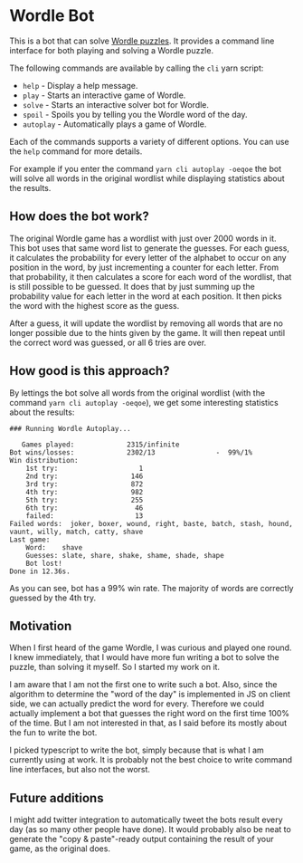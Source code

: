 # Wordle Bot

This is a bot that can solve [Wordle puzzles](https://www.powerlanguage.co.uk/wordle/).
It provides a command line interface for both playing and solving a Wordle puzzle.

The following commands are available by calling the `cli` yarn script:
* `help` - Display a help message.
* `play` - Starts an interactive game of Wordle.
* `solve` - Starts an interactive solver bot for Wordle.
* `spoil` - Spoils you by telling you the Wordle word of the day.
* `autoplay` - Automatically plays a game of Wordle.

Each of the commands supports a variety of different options.
You can use the `help` command for more details.

For example if you enter the command `yarn cli autoplay -oeqoe` the bot will solve all words in the original wordlist while displaying statistics about the results.

## How does the bot work?

The original Wordle game has a wordlist with just over 2000 words in it.
This bot uses that same word list to generate the guesses.
For each guess, it calculates the probability for every letter of the alphabet to occur on any position in the word, by just incrementing a counter for each letter.
From that probability, it then calculates a score for each word of the wordlist, that is still possible to be guessed.
It does that by just summing up the probability value for each letter in the word at each position.
It then picks the word with the highest score as the guess.

After a guess, it will update the wordlist by removing all words that are no longer possible due to the hints given by the game.
It will then repeat until the correct word was guessed, or all 6 tries are over.

## How good is this approach?

By lettings the bot solve all words from the original wordlist (with the command `yarn cli autoplay -oeqoe`), we get some interesting statistics about the results:

```
### Running Wordle Autoplay...

   Games played:             2315/infinite
Bot wins/losses:             2302/13               -  99%/1%
Win distribution:
    1st try:                    1
    2nd try:                  146
    3rd try:                  872
    4th try:                  982
    5th try:                  255
    6th try:                   46
    failed:                    13
Failed words:  joker, boxer, wound, right, baste, batch, stash, hound, vaunt, willy, match, catty, shave
Last game:
    Word:    shave
    Guesses: slate, share, shake, shame, shade, shape
    Bot lost!
Done in 12.36s.
```

As you can see, bot has a 99% win rate.
The majority of words are correctly guessed by the 4th try.

## Motivation

When I first heard of the game Wordle, I was curious and played one round.
I knew immediately, that I would have more fun writing a bot to solve the puzzle, than solving it myself.
So I started my work on it.

I am aware that I am not the first one to write such a bot.
Also, since the algorithm to determine the "word of the day" is implemented in JS on client side, we can actually predict the word for every.
Therefore we could actually implement a bot that guesses the right word on the first time 100% of the time.
But I am not interested in that, as I said before its mostly about the fun to write the bot. 

I picked typescript to write the bot, simply because that is what I am currently using at work.
It is probably not the best choice to write command line interfaces, but also not the worst.

## Future additions

I might add twitter integration to automatically tweet the bots result every day (as so many other people have done).
It would probably also be neat to generate the "copy & paste"-ready output containing the result of your game, as the original does.